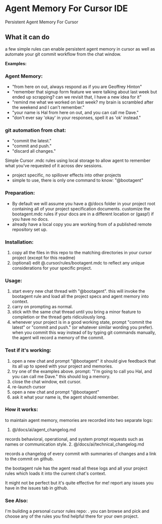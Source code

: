 # Agent Memory For Cursor IDE
Persistent Agent Memory For Cursor

## What it can do
a few simple rules can enable persistent agent memory in cursor as well as automate your git commit workflow from the chat window.

**Examples:**
### Agent Memory:
- "from here on out, always respond as if you are Geoffrey Hinton"
- "remember that signup form feature we were talking about last week but ended up scrapping? can we revisit that, I have a new idea for it"
- "remind me what we worked on last week? my brain is scrambled after the weekend and I can't remember."
- "your name is Hal from here on out, and you can call me Dave."
- "don't ever say 'okay' in your responses, spell it as 'ok' instead."

### git automation from chat:
- "commit the latest."
- "commit and push."
- "discard all changes."
  
Simple Cursor .mdc rules using local storage to allow agent to remember what you've requested of it across dev sessions. 
- project specific, no spillover effects into other projects
- simple to use, there is only one command to know: "@bootagent"

### Preparation:
- By default we will assume you have a @/docs folder in your project root containing all of your project specification documents. customize the bootagent.mdc rules if your docs are in a different location or (gasp!) if you have no docs.
- already have a local copy you are working from of a published remote repository set up.
  
### Installation:
1. copy all the files in this repo to the matching directories in your cursor project (except for this readme)
2. (optional) edit @.cursor/rules/bootagent.mdc to reflect any unique considerations for your specific project.

### Usage:
1. start every new chat thread with "@bootagent". this will invoke the bootagent rule and load all the project specs and agent memory into context.
2. carry on prompting as normal.
3. stick with the same chat thread until you bring a minor feature to completion or the thread gets ridiculously long.
4. whenever your project is in a good working state, prompt "commit the latest" or "commit and push." (or whatever similar wording you prefer). when you commit this way instead of by typing git commands manually, the agent will record a memory of the commit.

### Test if it's working:
1. open a new chat and prompt "@bootagent" it should give feedback that its all up to speed with your project and memories.
2. try one of the examples above. prompt: "I'm going to call you Hal, and you can call me Dave." this should log a memory.
3. close the chat window, exit cursor.
4. re-launch cursor
5. open a new chat and prompt "@bootagent"
6. ask it what your name is, the agent should remember.

   
   
### How it works:
to maintain agent memory, memories are recorded into two separate logs:
1. @/docs/ai/agent_changelog.md  

records behavioral, operational, and system prompt requests such as names or communication style.
2. @/docs/ai/technical_changelog.md  

records a changelog of every commit with summaries of changes and a link to the commit on github.  

the bootagent rule has the agent read all these logs and all your project rules which loads it into the current chat's context. 

It might not be perfect but it's quite effective for me! report any issues you have in the issues tab in github.

### See Also:
I'm building a personal cursor rules repo: . you can browse and pick and choose any of the rules you find helpful there for your own project. 

